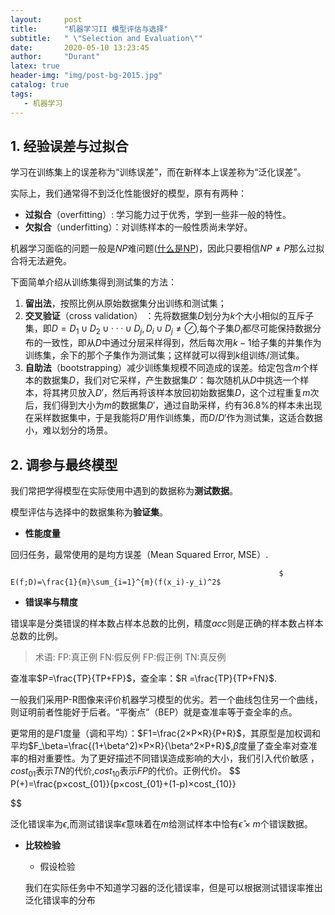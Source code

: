 ```yaml
---
layout:     post
title:      "机器学习II 模型评估与选择"
subtitle:   " \"Selection and Evaluation\""
date:       2020-05-10 13:23:45
author:     "Durant"
latex: true
header-img: "img/post-bg-2015.jpg"
catalog: true
tags:
   - 机器学习
---
```


## 1. 经验误差与过拟合

学习在训练集上的误差称为“训练误差”，而在新样本上误差称为“泛化误差”。

实际上，我们通常得不到泛化性能很好的模型，原有有两种：

* **过拟合**（overfitting）: 学习能力过于优秀，学到一些非一般的特性。
* **欠拟合**（underfitting）：对训练样本的一般性质尚未学好。

机器学习面临的问题一般是$NP$难问题([什么是NP](https://blog.csdn.net/qq_21768483/article/details/80430590))，因此只要相信$NP\ne P$那么过拟合将无法避免。

下面简单介绍从训练集得到测试集的方法：

1. **留出法**，按照比例从原始数据集分出训练和测试集；
2. **交叉验证**（cross validation） ：先将数据集$D$划分为$k$个大小相似的互斥子集，即$D=D_1\cup D_2 \cup ···\cup D_j , D_i \cup D_j\ne \oslash$,每个子集$D_i$都尽可能保持数据分布的一致性，即从$D$中通过分层采样得到，然后每次用$k-1$给子集的并集作为训练集，余下的那个子集作为测试集；这样就可以得到$k$组训练/测试集。
3. **自助法**（bootstrapping）减少训练集规模不同造成的误差。给定包含$m$个样本的数据集$D$，我们对它采样，产生数据集$D'$：每次随机从$D$中挑选一个样本，将其拷贝放入$D'$，然后再将该样本放回初始数据集$D$，这个过程重复$m$次后，我们得到大小为$m$的数据集$D'$，通过自助采样，约有$36.8\%$的样本未出现在采样数据集中，于是我能将$D'$用作训练集，而$D/D'$作为测试集，这适合数据小，难以划分的场景。

## 2. 调参与最终模型

我们常把学得模型在实际使用中遇到的数据称为**测试数据**。

模型评估与选择中的数据集称为**验证集**。

- **性能度量**

回归任务，最常使用的是均方误差（Mean Squared Error, MSE）.

 																$ E(f;D)=\frac{1}{m}\sum_{i=1}^{m}(f(x_i)-y_i)^2$

- **错误率与精度**

错误率是分类错误的样本数占样本总数的比例，精度$acc$则是正确的样本数占样本总数的比例。

> 术语: FP:真正例 FN:假反例 FP:假正例 TN:真反例

查准率$P=\frac{TP}{TP+FP}$，查全率：$R =\frac{TP}{TP+FN}$.

一般我们采用P-R图像来评价机器学习模型的优劣。若一个曲线包住另一个曲线，则证明前者性能好于后者。“平衡点”（BEP）就是查准率等于查全率的点。

更常用的是$F1$度量（调和平均）：$F1=\frac{2×P×R}{P+R}$，其原型是加权调和平均$F_\beta=\frac{(1+\beta^2)×P×R}{\beta^2×P+R}$,$\beta$度量了查全率对查准率的相对重要性。为了更好描述不同错误造成影响的大小，我们引入代价敏感 ，$cost_{01}$表示$TN$的代价,$cost_{10}$表示$FP$的代价。正例代价。
$$
P(+)=\frac{p×cost_{01}}{p×cost_{01}+(1-p)×cost_{10}}

$$


泛化错误率为$\epsilon$,而测试错误率$\hat{\epsilon}$意味着在$m$给测试样本中恰有$\hat{\epsilon}×m$个错误数据。

- **比较检验**

  - 假设检验

  我们在实际任务中不知道学习器的泛化错误率，但是可以根据测试错误率推出泛化错误率的分布

  